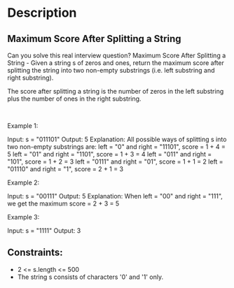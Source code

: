 # Description

 ## Maximum Score After Splitting a String

Can you solve this real interview question? Maximum Score After Splitting a String - Given a string s of zeros and ones, return the maximum score after splitting the string into two non-empty substrings (i.e. left substring and right substring).

The score after splitting a string is the number of zeros in the left substring plus the number of ones in the right substring.

 

Example 1:


Input: s = "011101"
Output: 5 
Explanation: 
All possible ways of splitting s into two non-empty substrings are:
left = "0" and right = "11101", score = 1 + 4 = 5 
left = "01" and right = "1101", score = 1 + 3 = 4 
left = "011" and right = "101", score = 1 + 2 = 3 
left = "0111" and right = "01", score = 1 + 1 = 2 
left = "01110" and right = "1", score = 2 + 1 = 3


Example 2:


Input: s = "00111"
Output: 5
Explanation: When left = "00" and right = "111", we get the maximum score = 2 + 3 = 5


Example 3:


Input: s = "1111"
Output: 3

## Constraints:
* 2 <= s.length <= 500
 * The string s consists of characters '0' and '1' only.
      
